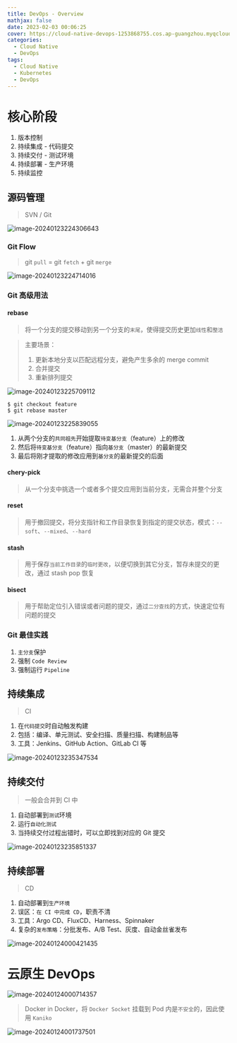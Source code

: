 ```yaml
---
title: DevOps - Overview
mathjax: false
date: 2023-02-03 00:06:25
cover: https://cloud-native-devops-1253868755.cos.ap-guangzhou.myqcloud.com/foundation/DevOps-Lifecycle.jpg
categories:
  - Cloud Native
  - DevOps
tags:
  - Cloud Native
  - Kubernetes
  - DevOps
---
```


# 核心阶段

1. 版本控制
2. 持续集成 - 代码提交
3. 持续交付 - 测试环境
4. 持续部署 - 生产环境
5. 持续监控

<!-- more -->

## 源码管理

> SVN / Git

![image-20240123224306643](https://cloud-native-devops-1253868755.cos.ap-guangzhou.myqcloud.com/foundation/image-20240123224306643.png)

### Git Flow

> git `pull` = git `fetch` + git `merge`

![image-20240123224714016](https://cloud-native-devops-1253868755.cos.ap-guangzhou.myqcloud.com/foundation/image-20240123224714016.png)

### Git 高级用法

#### rebase

> 将一个分支的提交移动到另一个分支的`末尾`，使得提交历史更加`线性`和`整洁`

> 主要场景：
>
> 1. 更新本地分支以匹配远程分支，避免产生多余的 merge commit
> 2. 合并提交
> 3. 重新排列提交

![image-20240123225709112](https://cloud-native-devops-1253868755.cos.ap-guangzhou.myqcloud.com/foundation/image-20240123225709112.png)

```
$ git checkout feature
$ git rebase master
```

![image-20240123225839055](https://cloud-native-devops-1253868755.cos.ap-guangzhou.myqcloud.com/foundation/image-20240123225839055.png)

1. 从两个分支的`共同祖先`开始提取`待变基分支`（feature）上的修改
2. 然后将`待变基分支`（feature）指向`基分支`（master）的最新提交
3. 最后将刚才提取的修改应用到`基分支`的最新提交的后面

#### chery-pick

> 从一个分支中挑选一个或者多个提交应用到当前分支，无需合并整个分支

#### reset

> 用于撤回提交，将分支指针和工作目录恢复到指定的提交状态，模式：`--soft`、`--mixed`、`--hard`

#### stash

> 用于保存`当前工作目录`的`临时更改`，以便切换到其它分支，暂存未提交的更改，通过 stash pop 恢复

#### bisect

> 用于帮助定位引入错误或者问题的提交，通过`二分查找`的方式，快速定位有问题的提交

### Git 最佳实践

1. `主分支`保护
2. 强制 `Code Review`
3. 强制运行 `Pipeline`

## 持续集成

> CI

1. 在`代码提交`时自动触发构建
2. 包括：编译、单元测试、安全扫描、质量扫描、构建制品等
3. 工具：Jenkins、GitHub Action、GitLab CI 等

![image-20240123235347534](https://cloud-native-devops-1253868755.cos.ap-guangzhou.myqcloud.com/foundation/image-20240123235347534.png)

## 持续交付

> 一般会合并到 CI 中

1. 自动部署到`测试`环境
2. 运行`自动化测试`
3. 当持续交付过程出错时，可以立即找到对应的 Git 提交

![image-20240123235851337](https://cloud-native-devops-1253868755.cos.ap-guangzhou.myqcloud.com/foundation/image-20240123235851337.png)

## 持续部署

> CD

1. 自动部署到`生产环境`
2. 误区：`在 CI 中完成 CD`，职责不清
3. 工具：Argo CD、FluxCD、Harness、Spinnaker
4. 复杂的`发布策略`：分批发布、A/B Test、灰度、自动金丝雀发布

![image-20240124000421435](https://cloud-native-devops-1253868755.cos.ap-guangzhou.myqcloud.com/foundation/image-20240124000421435.png)

# 云原生 DevOps

![image-20240124000714357](https://cloud-native-devops-1253868755.cos.ap-guangzhou.myqcloud.com/foundation/image-20240124000714357.png)

> Docker in Docker，将 `Docker Socket` 挂载到 Pod 内是`不安全`的，因此使用 `Kaniko`

![image-20240124001737501](https://cloud-native-devops-1253868755.cos.ap-guangzhou.myqcloud.com/foundation/image-20240124001737501.png)

